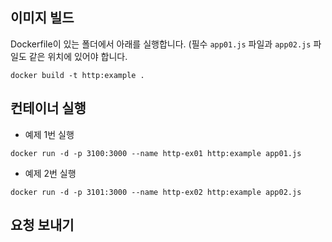 ## 이미지 빌드

Dockerfile이 있는 폴더에서 아래를 실행합니다.
(필수 `app01.js` 파일과 `app02.js` 파일도 같은 위치에 있어야 합니다.

```shell
docker build -t http:example .
```

## 컨테이너 실행

- 예제 1번 실행

```shell
docker run -d -p 3100:3000 --name http-ex01 http:example app01.js
```

- 예제 2번 실행

```shell
docker run -d -p 3101:3000 --name http-ex02 http:example app02.js
```

## 요청 보내기
```shell

```